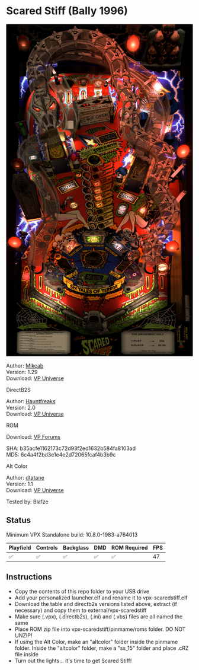 # Scared Stiff (Bally 1996) 

![Table Preview](https://github.com/Bla1ze/vpx-images/blob/main/vpx-scaredstiff.png)

Author: [Mikcab](https://vpuniverse.com/profile/16013-mikcab/)  
Version: 1.29  
Download: [VP Universe](https://vpuniverse.com/files/file/13544-scared-stiff-bally-1996-mikcab_mod/)

DirectB2S

Author: [Hauntfreaks](https://vpuniverse.com/profile/5216-hauntfreaks/)  
Version: 2.0  
Download: [VP Universe](https://vpuniverse.com/files/file/12140-scared-stiff-bally-1996-b2s-with-full-dmd/)

ROM

Download: [VP Forums](https://www.vpforums.org/index.php?app=downloads&showfile=1207)

SHA: b35acfe1162173c72d93f2ed1632b584fa8103ad  
MD5: 6c4a4f2bd3e1e4e2d72065fcaf4b3b9c

Alt Color

Author: [dtatane](https://vpuniverse.com/profile/30013-dtatane/)  
Version: 1.1  
Download: [VP Universe](https://vpuniverse.com/files/file/13489-scared-stiff-bally-1996-dmd-64-colors-serum-format/)

Tested by: Bla1ze

## Status 

Minimum VPX Standalone build: 10.8.0-1983-a764013

| Playfield | Controls | Backglass | DMD | ROM Required | FPS | 
|-----------|----------|-----------|-----|--------------|-----|
| :white_check_mark: | :white_check_mark: | :white_check_mark: | :white_check_mark: | :white_check_mark: | 47 |

## Instructions

- Copy the contents of this repo folder to your USB drive
- Add your personalized launcher.elf and rename it to vpx-scaredstiff.elf
- Download the table and directb2s versions listed above, extract (if necessary) and copy them to external/vpx-scaredstiff
- Make sure (.vpx), (.directb2s), (.ini) and (.vbs) files are all named the same
- Place ROM zip file into vpx-scaredstiff/pinmame/roms folder. DO NOT UNZIP!
- If using the Alt Color, make an "altcolor" folder inside the pinmame folder. Inside the "altcolor" folder, make a "ss_15" folder and place .cRZ file inside
- Turn out the lights... it's time to get Scared Stiff!
